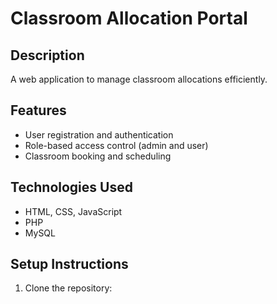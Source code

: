 # Classroom Allocation Portal

## Description

A web application to manage classroom allocations efficiently.

## Features

- User registration and authentication
- Role-based access control (admin and user)
- Classroom booking and scheduling

## Technologies Used

- HTML, CSS, JavaScript
- PHP
- MySQL

## Setup Instructions

1. Clone the repository:
